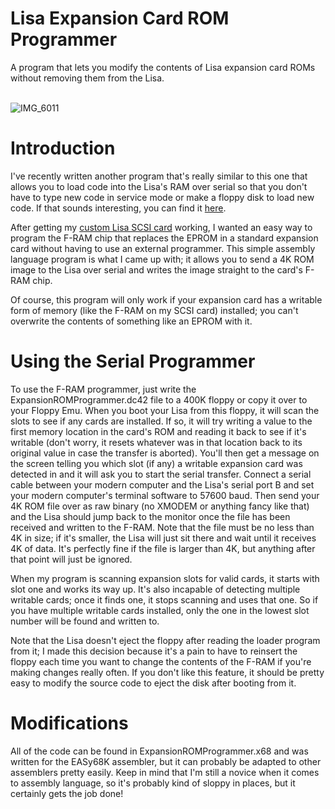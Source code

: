 # Lisa Expansion Card ROM Programmer
A program that lets you modify the contents of Lisa expansion card ROMs without removing them from the Lisa.<br><br>


![IMG_6011](https://user-images.githubusercontent.com/16897189/178359182-c87f20fa-6c8e-4a17-b3c4-637a272cd0c7.png)



# Introduction

I've recently written another program that's really similar to this one that allows you to load code into the Lisa's RAM over serial so that you don't have to type new code in service mode or make a floppy disk to load new code. If that sounds interesting, you can find it [here](https://github.com/alexthecat123/Lisa-RAM-Loader).

After getting my [custom Lisa SCSI card](https://github.com/alexthecat123/Lisa-GALSCSI-Card/) working, I wanted an easy way to program the F-RAM chip that replaces the EPROM in a standard expansion card without having to use an external programmer. This simple assembly language program is what I came up with; it allows you to send a 4K ROM image to the Lisa over serial and writes the image straight to the card's F-RAM chip.

Of course, this program will only work if your expansion card has a writable form of memory (like the F-RAM on my SCSI card) installed; you can't overwrite the contents of something like an EPROM with it.

# Using the Serial Programmer
To use the F-RAM programmer, just write the ExpansionROMProgrammer.dc42 file to a 400K floppy or copy it over to your Floppy Emu. When you boot your Lisa from this floppy, it will scan the slots to see if any cards are installed. If so, it will try writing a value to the first memory location in the card's ROM and reading it back to see if it's writable (don't worry, it resets whatever was in that location back to its original value in case the transfer is aborted). You'll then get a message on the screen telling you which slot (if any) a writable expansion card was detected in and it will ask you to start the serial transfer. Connect a serial cable between your modern computer and the Lisa's serial port B and set your modern computer's terminal software to 57600 baud. Then send your 4K ROM file over as raw binary (no XMODEM or anything fancy like that) and the Lisa should jump back to the monitor once the file has been received and written to the F-RAM. Note that the file must be no less than 4K in size; if it's smaller, the Lisa will just sit there and wait until it receives 4K of data. It's perfectly fine if the file is larger than 4K, but anything after that point will just be ignored.

When my program is scanning expansion slots for valid cards, it starts with slot one and works its way up. It's also incapable of detecting multiple writable cards; once it finds one, it stops scanning and uses that one. So if you have multiple writable cards installed, only the one in the lowest slot number will be found and written to.

Note that the Lisa doesn't eject the floppy after reading the loader program from it; I made this decision because it's a pain to have to reinsert the floppy each time you want to change the contents of the F-RAM if you're making changes really often. If you don't like this feature, it should be pretty easy to modify the source code to eject the disk after booting from it.


# Modifications
All of the code can be found in ExpansionROMProgrammer.x68 and was written for the EASy68K assembler, but it can probably be adapted to other assemblers pretty easily. Keep in mind that I'm still a novice when it comes to assembly language, so it's probably kind of sloppy in places, but it certainly gets the job done!
